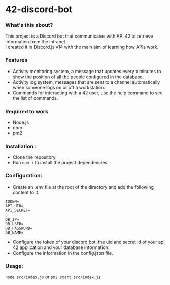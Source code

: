 # 42-discord-bot

### What's this about?
This project is a Discord bot that communicates with API 42 to retrieve information from the intranet.  
I created it in Discord.js v14 with the main aim of learning how APIs work.

### Features
- Activity monitoring system, a message that updates every x minutes to show the position of all the people configured in the database.
- Activity log system, messages that are sent to a channel automatically when someone logs on or off a workstation.
- Commands for interacting with a 42 user, use the help command to see the list of commands.

### Required to work
- Node.js
- npm
- pm2

### Installation :
- Clone the repository.
- Run ```npm i``` to install the project dependencies.

### Configuration:
- Create an .env file at the root of the directory and add the following content to it.
```env
TOKEN=
API_UID=
API_SECRET=

DB_IP=
DB_USER=
DB_PASSWORD=
DB_NAME=
```
- Configure the token of your discord bot, the uid and secret id of your api 42 application and your database information.
- Configure the information in the config.json file.

### Usage:
```node src/index.js```
or
```pm2 start src/index.js```
